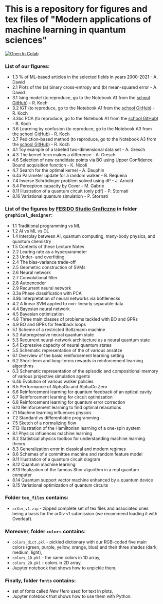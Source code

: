 # This is a repository for figures and tex files of "Modern applications of machine learning in quantum sciences"

[![Open In Colab](https://colab.research.google.com/assets/colab-badge.svg)](http://colab.research.google.com/github/Shmoo137/Lecture-Notes/)

### List of our figures:
- 1.3 % of ML-based articles in the selected fields in years 2000-2021 - A. Dawid
- 2.1 Plots of the (a) binary cross-entropy and (b) mean-squared error - A. Dawid
- 3.1 Ising model (to reproduce, go to the Notebook A1 from the [school GitHub](https://github.com/Shmoo137/SummerSchool2021_MLinQuantum)) - R. Koch
- 3.2 IGT (to reproduce, go to the Notebook A1 from the [school GitHub](https://github.com/Shmoo137/SummerSchool2021_MLinQuantum)) - R. Koch
- 3.3bc PCA (to reproduce, go to the Notebook A1 from the [school GitHub](https://github.com/Shmoo137/SummerSchool2021_MLinQuantum)) - R. Koch
- 3.6 Learning by confusion (to reproduce, go to the Notebook A3 from the [school GitHub](https://github.com/Shmoo137/SummerSchool2021_MLinQuantum)) - R. Koch
- 3.7 Pediction-based method (to reproduce, go to the Notebook A3 from the [school GitHub](https://github.com/Shmoo137/SummerSchool2021_MLinQuantum)) - R. Koch
- 4.1 Toy example of a labeled two-dimensional data set - A. Gresch
- 4.3 The kernel form makes a difference - A. Gresch
- 4.6 Selection of new candidate points via BO using Upper Confidence Bound acquisition function - K. Nicoli
- 4.7 Search for the optimal kernel - A. Dauphin
- 6.4a Parameter update for a random walker - B. Requena
- 7.4 Inverse Schrödinger problem solved using dP - J. Arnold
- 8.4 Perceptron capacity by Cover - M. Gabrie
- 8.11 Illustration of a quantum circuit (only pdf) - P. Stornati
- 8.16 Variational quantum simulation - P. Stornati

### List of the figures by [FESIDO Studio Graficzne](https://fesido.pl/) in folder `graphical_designer`:
- 1.1 Traditional programming vs ML
- 1.2 AI vs ML vs DL
- 1.4 Interplay between AI, quantum computing, many-body physics, and quantum chemistry
- 1.5 Contents of these Lecture Notes
- 2.2 Learing rate as a hyperparameter
- 2.3 Under- and overfitting
- 2.4 The bias-variance trade-off
- 2.5 Geometric construction of SVMs
- 2.6 Neural network
- 2.7 Convolutional filter
- 2.8 Autoencoder
- 2.9 Recurrent neural network
- 3.3a Phase classification with PCA
- 3.9b Interpretation of neural networks via bottlenecks
- 4.2 A linear SVM applied to non-linearly separable data
- 4.4 Bayesian neural network
- 4.5 Bayesian optimization
- 4.8 Three main classes of problems tackled with BO and GPRs
- 4.9 BO and GPRs for feedback loops
- 5.1 Scheme of a restricted Boltzmann machine
- 5.2 Autoregressive neural quantum state
- 5.3 Recurrent neural-network architecture as a neural quantum state
- 5.4 Expressive capacity of neural quantum states
- 5.5 Schematic representation of the of various ansätze
- 6.1 Overview of the basic reinforcement learning setting
- 6.2 Short-term and long-terms rewards in reinforcement learning algorithms
- 6.3 Schematic representation of the episodic and compositional memory of various
projective simulation agents
- 6.4b Evolution of various walker policies
- 6.5 Performance of AlphaGo and AlphaGo Zero
- 6.6 Reinforcement learning for quantum feedback of an optical cavity
- 6.7 Reinforcement learning for circuit optimization
- 6.8 Reinforcement learning for quantum error correction
- 6.10 Reinforcement learning to find optimal relaxations
- 7.1 Machine learning influences physics
- 7.2 Standard vs differentiable programming
- 7.5 Sketch of a normalizing flow
- 7.13 Illustration of the Hamiltonian learning of a one-spin system
- 8.1 Physics influences machine learning
- 8.2 Statistical physics toolbox for understanding machine learning theory
- 8.3 Generalization error in classical and modern regimes
- 8.6 Schemes of a committee machine and random feature model
- 8.11 Illustration of a quantum circuit diagram
- 8.12 Quantum machine learning
- 8.13 Realization of the famous Shor algorithm in a real quantum computer
- 8.14 Quantum support vector machine enhanced by a quantum device
- 8.15 Variational optimization of quantum circuits

### Folder `tex_files` contains:
- `arXiv_v1.zip` - zipped complete set of tex files and associated ones being a basis for the arXiv v1 submission (we recommend loading it with Overleaf).

### Moreover, folder `colors` contains:
- `colors_dict.pkl` - pickled dictionary with our RGB-coded five main colors (green, purple, yellow, orange, blue) and their three shades (dark, medium, light),
- `colors_1D.pkl` - the same colors in 1D array,
- `colors_2D.pkl` - colors in 2D array,
- Jupyter notebook that shows how to unpickle them.

### Finally, folder `fonts` contains:
- set of fonts called *New Hero* used for text in plots,
- Jupyter notebook that shows how to use them with Python.
